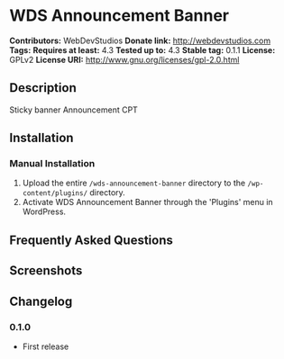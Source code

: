 # WDS Announcement Banner #
**Contributors:**      WebDevStudios
**Donate link:**       http://webdevstudios.com
**Tags:**
**Requires at least:** 4.3
**Tested up to:**      4.3
**Stable tag:**        0.1.1
**License:**           GPLv2
**License URI:**       http://www.gnu.org/licenses/gpl-2.0.html

## Description ##

Sticky banner Announcement CPT

## Installation ##

### Manual Installation ###

1. Upload the entire `/wds-announcement-banner` directory to the `/wp-content/plugins/` directory.
2. Activate WDS Announcement Banner through the 'Plugins' menu in WordPress.

## Frequently Asked Questions ##


## Screenshots ##


## Changelog ##

### 0.1.0 ###
* First release
